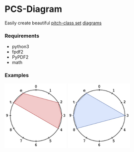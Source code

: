 # PCS-Diagram
Easily create beautiful [pitch-class set](https://github.com/mpv-player/mpv](https://en.wikipedia.org/wiki/Set_theory_%28music%29)) [diagrams](https://en.wikipedia.org/wiki/Chromatic_circle) 

### Requirements
* python3
* fpdf2
* PyPDF2
* math

### Examples
<img src="./screenshot1.jpg" width="200" /> <img src="./screenshot2.jpg" width="200" />
